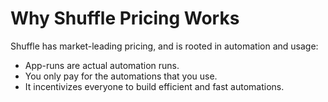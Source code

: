 # Why Shuffle Pricing Works

Shuffle has market-leading pricing, and is rooted in automation and usage:
- App-runs are actual automation runs.
- You only pay for the automations that you use.
- It incentivizes everyone to build efficient and fast automations.